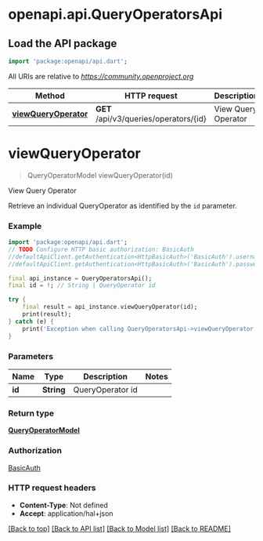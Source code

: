 # openapi.api.QueryOperatorsApi

## Load the API package
```dart
import 'package:openapi/api.dart';
```

All URIs are relative to *https://community.openproject.org*

Method | HTTP request | Description
------------- | ------------- | -------------
[**viewQueryOperator**](QueryOperatorsApi.md#viewqueryoperator) | **GET** /api/v3/queries/operators/{id} | View Query Operator


# **viewQueryOperator**
> QueryOperatorModel viewQueryOperator(id)

View Query Operator

Retrieve an individual QueryOperator as identified by the `id` parameter.

### Example
```dart
import 'package:openapi/api.dart';
// TODO Configure HTTP basic authorization: BasicAuth
//defaultApiClient.getAuthentication<HttpBasicAuth>('BasicAuth').username = 'YOUR_USERNAME'
//defaultApiClient.getAuthentication<HttpBasicAuth>('BasicAuth').password = 'YOUR_PASSWORD';

final api_instance = QueryOperatorsApi();
final id = !; // String | QueryOperator id

try {
    final result = api_instance.viewQueryOperator(id);
    print(result);
} catch (e) {
    print('Exception when calling QueryOperatorsApi->viewQueryOperator: $e\n');
}
```

### Parameters

Name | Type | Description  | Notes
------------- | ------------- | ------------- | -------------
 **id** | **String**| QueryOperator id | 

### Return type

[**QueryOperatorModel**](QueryOperatorModel.md)

### Authorization

[BasicAuth](../README.md#BasicAuth)

### HTTP request headers

 - **Content-Type**: Not defined
 - **Accept**: application/hal+json

[[Back to top]](#) [[Back to API list]](../README.md#documentation-for-api-endpoints) [[Back to Model list]](../README.md#documentation-for-models) [[Back to README]](../README.md)

